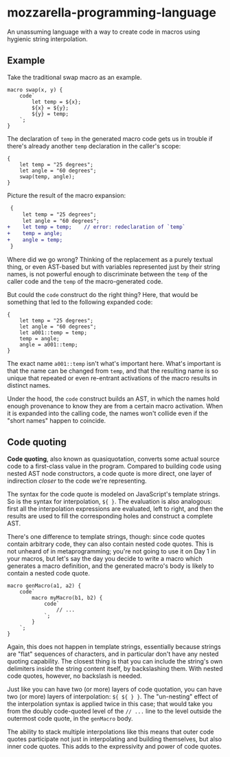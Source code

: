 # mozzarella-programming-language

An unassuming language with a way to create code in macros using hygienic
string interpolation.

## Example

Take the traditional swap macro as an example.

```
macro swap(x, y) {
    code`
        let temp = ${x};
        ${x} = ${y};
        ${y} = temp;
    `;
}
```

The declaration of `temp` in the generated macro code gets us in
trouble if there's already another `temp` declaration in the caller's scope:

```
{
    let temp = "25 degrees";
    let angle = "60 degrees";
    swap(temp, angle);
}
```

Picture the result of the macro expansion:

```diff
 {
     let temp = "25 degrees";
     let angle = "60 degrees";
+    let temp = temp;    // error: redeclaration of `temp`
+    temp = angle;
+    angle = temp;
 }
```

Where did we go wrong? Thinking of the replacement as a purely textual thing,
or even AST-based but with variables represented just by their string names,
is not powerful enough to discriminate between the `temp` of the caller code
and the `temp` of the macro-generated code.

But could the `code` construct do the right thing? Here, that would be
something that led to the following expanded code:

```
{
    let temp = "25 degrees";
    let angle = "60 degrees";
    let a001::temp = temp;
    temp = angle;
    angle = a001::temp;
}
```

The exact name `a001::temp` isn't what's important here. What's important is
that the name can be changed from `temp`, and that the resulting name is so
unique that repeated or even re-entrant activations of the macro results in
distinct names.

Under the hood, the `code` construct builds an AST, in which the names hold
enough provenance to know they are from a certain macro activation. When it
is expanded into the calling code, the names won't collide even if the "short
names" happen to coincide.

## Code quoting

**Code quoting**, also known as quasiquotation, converts some actual source
code to a first-class value in the program. Compared to building code using
nested AST node constructors, a code quote is more direct, one layer of
indirection _closer_ to the code we're representing.

The syntax for the code quote is modeled on JavaScript's template strings. So
is the syntax for interpolation, `${ }`. The evaluation is also analogous:
first all the interpolation expressions are evaluated, left to right, and then
the results are used to fill the corresponding holes and construct a complete
AST.

There's one difference to template strings, though: since code quotes contain
arbitrary code, they can also contain nested code quotes. This is not unheard
of in metaprogramming; you're not going to use it on Day 1 in your macros, but
let's say the day you decide to write a macro which generates a macro
definition, and the generated macro's body is likely to contain a nested code
quote.

```
macro genMacro(a1, a2) {
    code`
        macro myMacro(b1, b2) {
            code`
                // ...
            `;
        }
    `;
}
```

Again, this does not happen in template strings, essentially because strings
are "flat" sequences of characters, and in particular don't have any nested
quoting capability. The closest thing is that you can include the string's own
delimiters inside the string content itself, by backslashing them. With nested
code quotes, however, no backslash is needed.

Just like you can have two (or more) layers of code quotation, you can have two
(or more) layers of interpolation: `${ ${ } }`. The "un-nesting" effect of the
interpolation syntax is applied twice in this case; that would take you from
the doubly code-quoted level of the `// ...` line to the level outside the
outermost code quote, in the `genMacro` body.

The ability to stack multiple interpolations like this means that outer code
quotes participate not just in interpolating and building themselves, but also
inner code quotes. This adds to the expressivity and power of code quotes.

